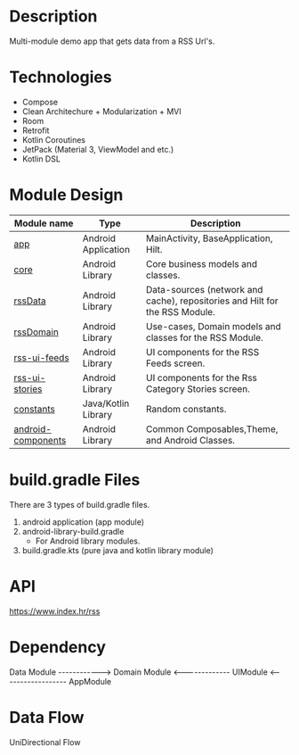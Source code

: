 # Description
Multi-module demo app that gets data from a RSS Url's.

# Technologies
- Compose
- Clean Architechure + Modularization + MVI
- Room 
- Retrofit
- Kotlin Coroutines
- JetPack (Material 3, ViewModel and etc.)
- Kotlin DSL

# Module Design

| Module name        | Type                 | Description                                                      |
| -------------      | -------------        | -------------                                                    |
| [app](/app/)                | Android Application  | MainActivity, BaseApplication, Hilt.                |
| [core](/core/)               | Android Library  | Core business models and classes.                                |
| [rssData](/rss/data/)    | Android Library  | Data-sources (network and cache), repositories and Hilt for the RSS Module.            |
| [rssDomain  ](/rss/Domain/)        | Android Library  | Use-cases, Domain models and classes for the RSS Module.                   |
| [rss-ui-feeds](/rss/ui-feeds/)        | Android Library      | UI components for the RSS Feeds screen.                           |
| [rss-ui-stories](/rss/ui-stories/)      | Android Library      | UI components for the Rss Category Stories screen.                         |
| [constants](/constants/)          | Java/Kotlin Library  | Random constants.                                                |
| [android-components](/android-components/)         | Android Library      | Common Composables,Theme, and Android Classes.      

# build.gradle Files
There are 3 types of build.gradle files.
1. android application (app module)
1. android-library-build.gradle
    - For Android library modules.
1. build.gradle.kts (pure java and kotlin library module)

# API
https://www.index.hr/rss

# Dependency 
Data Module ------------> Domain Module <------------- UIModule <------------------ AppModule

# Data Flow
UniDirectional Flow

